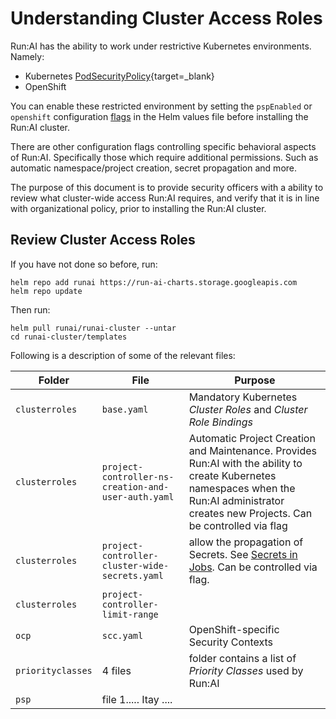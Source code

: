 # Understanding Cluster Access Roles

Run:AI has the ability to work under restrictive Kubernetes environments. Namely:

* Kubernetes [PodSecurityPolicy](https://kubernetes.io/docs/concepts/policy/pod-security-policy/){target=_blank}
* OpenShift

You can enable these restricted environment by setting the `pspEnabled` or `openshift` configuration [flags](../customize-cluster-install/#configuration-flags) in the Helm values file before installing the Run:AI cluster. 

There are other configuration flags controlling specific behavioral aspects of Run:AI. Specifically those which require additional permissions. Such as automatic namespace/project creation, secret propagation and more.

The purpose of this document is to provide security officers with a ability to review what cluster-wide access Run:AI requires, and verify that it is in line with organizational policy, prior to installing the Run:AI cluster. 


## Review Cluster Access Roles

If you have not done so before, run:

```
helm repo add runai https://run-ai-charts.storage.googleapis.com
helm repo update
```

Then run:

```
helm pull runai/runai-cluster --untar
cd runai-cluster/templates
```

Following is a description of some of the relevant files: 

|   Folder    | File  |  Purpose | 
|-------------|-------|----------|
| `clusterroles` | `base.yaml` | Mandatory Kubernetes _Cluster Roles_ and _Cluster Role Bindings_  | |
| `clusterroles` |`project-controller-ns-creation-and-user-auth.yaml` | Automatic Project Creation and Maintenance. Provides Run:AI with the ability to create Kubernetes namespaces when the Run:AI administrator creates new Projects. Can be controlled via flag |  
| `clusterroles` | `project-controller-cluster-wide-secrets.yaml` | allow the propagation of Secrets. See [Secrets in Jobs](../Researcher-Setup/use-secrets.md). Can be controlled via flag. | 
| `clusterroles` | `project-controller-limit-range` ||
| `ocp` | `scc.yaml`| OpenShift-specific Security Contexts | 
| `priorityclasses` | 4 files |  folder contains a list of _Priority Classes_ used by Run:AI | 
| `psp` | file 1.....  Itay .... | | 



 

